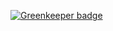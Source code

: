 

[![Greenkeeper badge](https://badges.greenkeeper.io/perliedman/terrain.svg)](https://greenkeeper.io/)